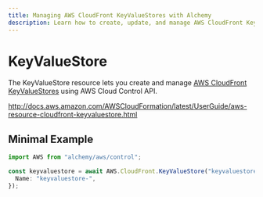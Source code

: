 ```yaml
---
title: Managing AWS CloudFront KeyValueStores with Alchemy
description: Learn how to create, update, and manage AWS CloudFront KeyValueStores using Alchemy Cloud Control.
---
```


# KeyValueStore

The KeyValueStore resource lets you create and manage [AWS CloudFront KeyValueStores](https://docs.aws.amazon.com/cloudfront/latest/userguide/) using AWS Cloud Control API.

http://docs.aws.amazon.com/AWSCloudFormation/latest/UserGuide/aws-resource-cloudfront-keyvaluestore.html

## Minimal Example

```ts
import AWS from "alchemy/aws/control";

const keyvaluestore = await AWS.CloudFront.KeyValueStore("keyvaluestore-example", {
  Name: "keyvaluestore-",
});
```


